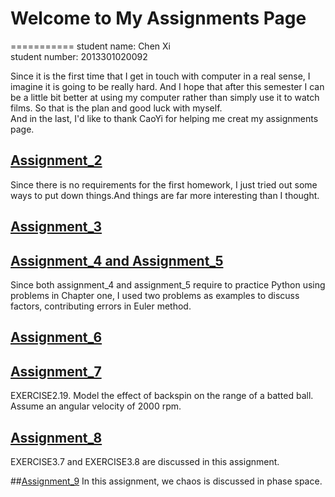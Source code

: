 # Welcome to My Assignments Page
===========
student name: Chen Xi   
student number: 2013301020092<br>


Since it is the first time that I get in touch with computer in a real sense, I imagine it is going to be really hard.
And I hope that after this semester I can be a little bit better at using my computer rather than simply use it to watch films. 
So that is the plan and good luck with myself.<br>
And in the last, I'd like to thank CaoYi for helping me creat my assignments page.


## [Assignment_2](https://github.com/ChenXi19/hello-world/blob/master/README.md)
Since there is no requirements for the first homework, I just tried out some ways to put down things.And things are far
more interesting than I thought.


## [Assignment_3](https://github.com/ChenXi19/assignment2/blob/master/README.md)


## [Assignment_4 and Assignment_5](https://github.com/ChenXi19/Assignment3)
Since both assignment_4 and assignment_5 require to practice Python using problems in Chapter one, I used two problems as examples to discuss factors, contributing errors in Euler method. 


## [Assignment_6](https://github.com/ChenXi19/computational_physics_assignments_2013301020092/blob/master/CANNON/README.md)


## [Assignment_7](https://github.com/ChenXi19/computational_physics_assignments_2013301020092/blob/master/Assignment_7/README.md)
EXERCISE2.19. Model the effect of backspin on the range of a batted ball. Assume an angular velocity of 2000 rpm.


## [Assignment_8](https://github.com/ChenXi19/computational_physics_assignments_2013301020092/blob/master/Assignment_8/README.md)
EXERCISE3.7 and EXERCISE3.8 are discussed in this assignment.

##[Assignment_9](https://github.com/ChenXi19/computational_physics_assignments_2013301020092/blob/master/Assignment_9/README.md)
In this assignment, we chaos is discussed in phase space.

